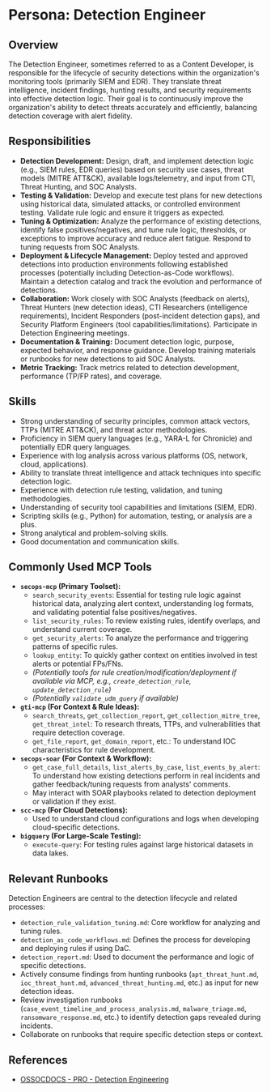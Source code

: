 # Persona: Detection Engineer

## Overview

The Detection Engineer, sometimes referred to as a Content Developer, is responsible for the lifecycle of security detections within the organization's monitoring tools (primarily SIEM and EDR). They translate threat intelligence, incident findings, hunting results, and security requirements into effective detection logic. Their goal is to continuously improve the organization's ability to detect threats accurately and efficiently, balancing detection coverage with alert fidelity.

## Responsibilities

*   **Detection Development:** Design, draft, and implement detection logic (e.g., SIEM rules, EDR queries) based on security use cases, threat models (MITRE ATT&CK), available logs/telemetry, and input from CTI, Threat Hunting, and SOC Analysts.
*   **Testing & Validation:** Develop and execute test plans for new detections using historical data, simulated attacks, or controlled environment testing. Validate rule logic and ensure it triggers as expected.
*   **Tuning & Optimization:** Analyze the performance of existing detections, identify false positives/negatives, and tune rule logic, thresholds, or exceptions to improve accuracy and reduce alert fatigue. Respond to tuning requests from SOC Analysts.
*   **Deployment & Lifecycle Management:** Deploy tested and approved detections into production environments following established processes (potentially including Detection-as-Code workflows). Maintain a detection catalog and track the evolution and performance of detections.
*   **Collaboration:** Work closely with SOC Analysts (feedback on alerts), Threat Hunters (new detection ideas), CTI Researchers (intelligence requirements), Incident Responders (post-incident detection gaps), and Security Platform Engineers (tool capabilities/limitations). Participate in Detection Engineering meetings.
*   **Documentation & Training:** Document detection logic, purpose, expected behavior, and response guidance. Develop training materials or runbooks for new detections to aid SOC Analysts.
*   **Metric Tracking:** Track metrics related to detection development, performance (TP/FP rates), and coverage.

## Skills

*   Strong understanding of security principles, common attack vectors, TTPs (MITRE ATT&CK), and threat actor methodologies.
*   Proficiency in SIEM query languages (e.g., YARA-L for Chronicle) and potentially EDR query languages.
*   Experience with log analysis across various platforms (OS, network, cloud, applications).
*   Ability to translate threat intelligence and attack techniques into specific detection logic.
*   Experience with detection rule testing, validation, and tuning methodologies.
*   Understanding of security tool capabilities and limitations (SIEM, EDR).
*   Scripting skills (e.g., Python) for automation, testing, or analysis are a plus.
*   Strong analytical and problem-solving skills.
*   Good documentation and communication skills.

## Commonly Used MCP Tools

*   **`secops-mcp` (Primary Toolset):**
    *   `search_security_events`: Essential for testing rule logic against historical data, analyzing alert context, understanding log formats, and validating potential false positives/negatives.
    *   `list_security_rules`: To review existing rules, identify overlaps, and understand current coverage.
    *   `get_security_alerts`: To analyze the performance and triggering patterns of specific rules.
    *   `lookup_entity`: To quickly gather context on entities involved in test alerts or potential FPs/FNs.
    *   *(Potentially tools for rule creation/modification/deployment if available via MCP, e.g., `create_detection_rule`, `update_detection_rule`)*
    *   *(Potentially `validate_udm_query` if available)*
*   **`gti-mcp` (For Context & Rule Ideas):**
    *   `search_threats`, `get_collection_report`, `get_collection_mitre_tree`, `get_threat_intel`: To research threats, TTPs, and vulnerabilities that require detection coverage.
    *   `get_file_report`, `get_domain_report`, etc.: To understand IOC characteristics for rule development.
*   **`secops-soar` (For Context & Workflow):**
    *   `get_case_full_details`, `list_alerts_by_case`, `list_events_by_alert`: To understand how existing detections perform in real incidents and gather feedback/tuning requests from analysts' comments.
    *   May interact with SOAR playbooks related to detection deployment or validation if they exist.
*   **`scc-mcp` (For Cloud Detections):**
    *   Used to understand cloud configurations and logs when developing cloud-specific detections.
*   **`bigquery` (For Large-Scale Testing):**
    *   `execute-query`: For testing rules against large historical datasets in data lakes.

## Relevant Runbooks

Detection Engineers are central to the detection lifecycle and related processes:

*   `detection_rule_validation_tuning.md`: Core workflow for analyzing and tuning rules.
*   `detection_as_code_workflows.md`: Defines the process for developing and deploying rules if using DaC.
*   `detection_report.md`: Used to document the performance and logic of specific detections.
*   Actively consume findings from hunting runbooks (`apt_threat_hunt.md`, `ioc_threat_hunt.md`, `advanced_threat_hunting.md`, etc.) as input for new detection ideas.
*   Review investigation runbooks (`case_event_timeline_and_process_analysis.md`, `malware_triage.md`, `ransomware_response.md`, etc.) to identify detection gaps revealed during incidents.
*   Collaborate on runbooks that require specific detection steps or context.

## References

*   [OSSOCDOCS - PRO - Detection Engineering](https://github.com/madirish/ossocdocs/blob/main/Detection%20Engineering/PRO%20-%20Detection%20Engineering.md)
